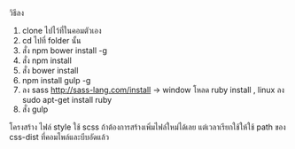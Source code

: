 วิธีลง

1. clone ไปไว้ที่ในคอมตัวเอง
2. cd ไปที่ folder นั้น
3. สั่ง npm bower install -g
4. สั่ง npm install
5. สั่ง bower install
6. npm install gulp -g
7. ลง sass http://sass-lang.com/install -> window โหลด ruby install , linux ลง sudo apt-get install ruby
8. สั่ง gulp

โครงสร้าง
 ไฟล์ style ใช้ scss ถ้าต้องการสร้างเพิ่มไฟล์ใหม่ได้เลย แต่เวลาเรียกใช้ให้ใช้ path ของ css-dist ที่คอมไพล์และบีบอัดแล้ว
